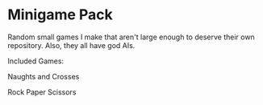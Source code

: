 # Minigame Pack
Random small games I make that aren't large enough to deserve their own repository.
Also, they all have god AIs.


Included Games:

Naughts and Crosses

Rock Paper Scissors
